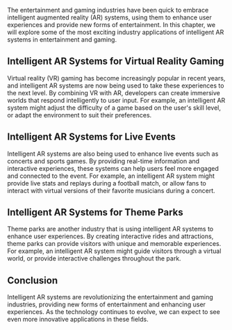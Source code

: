 
The entertainment and gaming industries have been quick to embrace intelligent augmented reality (AR) systems, using them to enhance user experiences and provide new forms of entertainment. In this chapter, we will explore some of the most exciting industry applications of intelligent AR systems in entertainment and gaming.

Intelligent AR Systems for Virtual Reality Gaming
-------------------------------------------------

Virtual reality (VR) gaming has become increasingly popular in recent years, and intelligent AR systems are now being used to take these experiences to the next level. By combining VR with AR, developers can create immersive worlds that respond intelligently to user input. For example, an intelligent AR system might adjust the difficulty of a game based on the user's skill level, or adapt the environment to suit their preferences.

Intelligent AR Systems for Live Events
--------------------------------------

Intelligent AR systems are also being used to enhance live events such as concerts and sports games. By providing real-time information and interactive experiences, these systems can help users feel more engaged and connected to the event. For example, an intelligent AR system might provide live stats and replays during a football match, or allow fans to interact with virtual versions of their favorite musicians during a concert.

Intelligent AR Systems for Theme Parks
--------------------------------------

Theme parks are another industry that is using intelligent AR systems to enhance user experiences. By creating interactive rides and attractions, theme parks can provide visitors with unique and memorable experiences. For example, an intelligent AR system might guide visitors through a virtual world, or provide interactive challenges throughout the park.

Conclusion
----------

Intelligent AR systems are revolutionizing the entertainment and gaming industries, providing new forms of entertainment and enhancing user experiences. As the technology continues to evolve, we can expect to see even more innovative applications in these fields.
